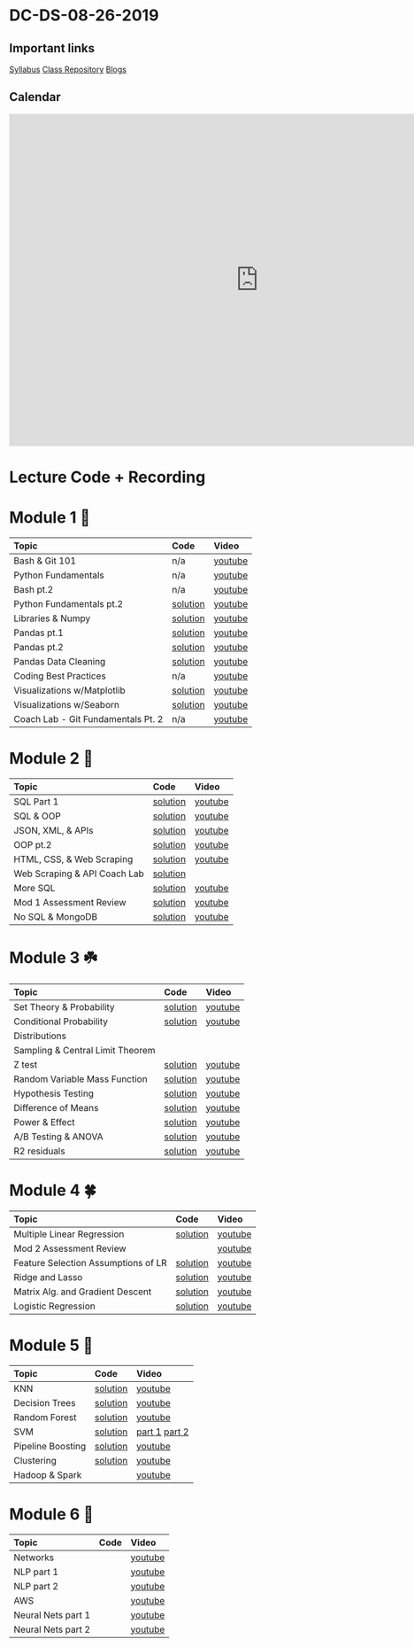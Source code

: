 # DC-DS-08-26-2019

## Important links 

[Syllabus](https://drive.google.com/file/d/1GV1nO8scPDJ6YRjHhkZdivPyLsZ90CQx/view?usp=sharing)
[Class Repository](https://github.com/learn-co-students/dc-ds-08-26-19)
[Blogs](https://docs.google.com/spreadsheets/d/1is9qDOCxtflt3qh2JLPwk95sy5klPhjpDb8aa7ySnjc/edit?ts=5d77b028#gid=0)
<!--- [Office Hours w/ Jonnel](https://calendar.google.com/calendar/selfsched?sstoken=UU5wV2d1aW1QMFVofGRlZmF1bHR8ODY0MjExZDE2YjRjNTMzMWNhNDZlODExM2NkOWI0MDg)
[Office Hours w/ Ammar](https://calendar.google.com/calendar/selfsched?sstoken=UUpTVFpneHQ3eFZ2fGRlZmF1bHR8ODM2Y2UzYWUyMmNhOTZkNGQzNDMyN2EyMzZmMGRjZmM) --->

## Calendar
<iframe src="https://calendar.google.com/calendar/b/1/embed?height=600&amp;wkst=1&amp;bgcolor=%23039BE5&amp;ctz=America%2FNew_York&amp;src=ZmxhdGlyb25zY2hvb2wuY29tXzdmOHUydWxpdGlrdGJqbnMwbm5qYTlkOGhnQGdyb3VwLmNhbGVuZGFyLmdvb2dsZS5jb20&amp;color=%23F09300&amp;mode=WEEK&amp;showTitle=0&amp;showNav=1&amp;showPrint=0&amp;showTabs=1&amp;showCalendars=0&amp;showTz=0&amp;showDate=1&amp" style="border-width:0" width="900" height="600" frameborder="0" scrolling="no"></iframe>

# Lecture Code + Recording
# Module 1 🌱
| Topic | Code | Video |
|:---|:---|:---|
| Bash & Git 101 | n/a |[youtube](https://youtu.be/ZSugrX68Wsg)|
| Python Fundamentals | n/a |[youtube](https://youtu.be/O_-XR1nN7NM)|
| Bash pt.2| n/a |[youtube](https://youtu.be/YV9dt5DNW2I)|
| Python Fundamentals pt.2 |[solution](https://github.com/learn-co-students/dc-ds-08-26-19/blob/master/module-1/week-1/day-3-python-2/python-2-enkeboll.ipynb)|[youtube](https://youtu.be/L0XChfPR6nk)|
| Libraries & Numpy |[solution](https://github.com/learn-co-students/dc-ds-08-26-19/blob/master/module-1/week-1/day-4-libraries-numpy/libraries-numpy-enkeboll.ipynb)|[youtube](https://youtu.be/pPhchP5TzgE)|
| Pandas pt.1 | [solution](https://github.com/learn-co-students/dc-ds-08-26-19/blob/master/module-1/week-1/day-5-pandas-1/pandas-1-enkeboll.ipynb)| [youtube](https://youtu.be/9yEIoIQ9aDQ) |
| Pandas pt.2 |[solution](https://github.com/learn-co-students/dc-ds-08-26-19/blob/master/module-1/week-2/day-1-pandas-2/pandas-2-manipulation-enkeboll.ipynb) |[youtube](https://youtu.be/LpA8-9jLKps) |
| Pandas Data Cleaning |[solution](https://github.com/learn-co-students/dc-ds-08-26-19/blob/master/module-1/week-2/day-2-pandas-3/pandas-3-data-cleaning.ipynb) |[youtube](https://youtu.be/ONl6SgoQTeI) |
| Coding Best Practices | n/a |[youtube](https://youtu.be/iDi0AIUTe4w) |
| Visualizations w/Matplotlib |[solution](https://github.com/learn-co-students/dc-ds-08-26-19/tree/master/module-1/week-2/day-2-matplotlib) |[youtube](https://youtu.be/Uu2Y6tXXNLM) |
| Visualizations w/Seaborn |[solution](https://github.com/learn-co-students/dc-ds-08-26-19/blob/master/module-1/week-2/day-3-seaborn/seaborn.ipynb) |[youtube](https://youtu.be/IrtdShL8VgA) |
| Coach Lab - Git Fundamentals Pt. 2 | n/a |[youtube](https://www.youtube.com/watch?v=6QqO6vhzVck&feature=youtu.be)|

# Module 2 🌿
| Topic | Code | Video |
|:---|:---|:---|
| SQL Part 1|[solution](https://github.com/learn-co-students/dc-ds-08-26-19/blob/master/module-2/week-1/day-1-sql-pandas/sql-to-pandas.ipynb) |[youtube](https://youtu.be/vPUW12TtcbQ) |
|SQL & OOP |[solution](https://github.com/learn-co-students/dc-ds-08-26-19/blob/master/module-2/week-1/day-2-object-oriented-programming/OOP.ipynb) |[youtube](https://youtu.be/QcMGiztTpO4) |
|JSON, XML, & APIs|[solution](https://github.com/learn-co-students/dc-ds-08-26-19/blob/master/module-2/week-2/day-1-json-apis/json-api-enkeboll.ipynb)|[youtube](https://youtu.be/1u9Ub01J_as)|
|OOP pt.2|[solution](https://github.com/learn-co-students/dc-ds-08-26-19/blob/master/module-2/week-2/day-1-oop-2/oop-2-enkeboll.ipynb)|[youtube](https://youtu.be/QN-c8ELy3x0)|
|HTML, CSS, & Web Scraping |[solution](https://github.com/learn-co-students/dc-ds-08-26-19/blob/master/module-2/week-2/day-2-web-scraping/webscraping-enkeboll.ipynb)|[youtube](https://youtu.be/x8aa84GLllI) |
|Web Scraping & API Coach Lab |[solution](https://github.com/learn-co-students/dc-ds-08-26-19/blob/master/module-2/week-2/day-2-coach-lab/lab.ipynb) | |
|More SQL |[solution](https://github.com/learn-co-students/dc-ds-08-26-19/blob/master/module-2/week-2/day-3-more-sql/more-sql-enkeboll.ipynb) |[youtube](https://youtu.be/OV6y39mMGfo) |
|Mod 1 Assessment Review|[solution](https://github.com/learn-co-students/dc-ds-08-26-19/blob/master/module-1/Mod1-Assessment-Answers.ipynb)|[youtube](https://youtu.be/F9R76xTo_J4)|
|No SQL & MongoDB|[solution](https://github.com/learn-co-students/dc-ds-08-26-19/blob/master/module-2/week-2/day-4-nosql-mongodb/nosql-enkeboll.ipynb)|[youtube](https://youtu.be/BgUIS4XLVP4)|

# Module 3 ☘️
| Topic | Code | Video |
|:---|:---|:---|
|Set Theory & Probability|[solution](https://github.com/learn-co-students/dc-ds-08-26-19/blob/master/module-3/week_1/day1/probability/prob_perm_comb_my_edition.ipynb)|[youtube](https://youtu.be/Ap-eZGgnt9s)|
|Conditional Probability| [solution](https://github.com/learn-co-students/dc-ds-08-26-19/blob/master/module-3/week_1/day2/conditional_probability_Random_variables/conditional_probability.ipynb) |[youtube](https://youtu.be/I69JGdIG58s)| 
|Distributions|  | |
|Sampling & Central Limit Theorem |  | |
|Z test|[solution](https://github.com/learn-co-students/dc-ds-08-26-19/blob/master/module-3/week_1/day5/one_sample_z_test/one_sample_z_test.ipynb) |[youtube](https://youtu.be/tBdi2R4bkAU)|
|Random Variable Mass Function|[solution](https://github.com/learn-co-students/dc-ds-08-26-19/blob/master/module-3/week_1/day4/distributions/Distributions.ipynb) |[youtube](https://youtu.be/qvisXCmo8c8) |
|Hypothesis Testing| [solution](https://github.com/learn-co-students/dc-ds-08-26-19/blob/master/module-3/week_1/day5/hypothesis_testing/hypothesis_testing.ipynb) |[youtube](https://youtu.be/0WcasTzBW9M)|
|Difference of Means| [solution](https://github.com/learn-co-students/dc-ds-08-26-19/blob/master/module-3/week_2/day1/two_sample_t_test/difference_of_means_from_two_populations.ipynb) |[youtube](https://youtu.be/m2X8YNDqzl8)|
|Power & Effect | [solution](https://github.com/learn-co-students/dc-ds-08-26-19/blob/master/module-3/week_2/day2/Effect_Size_and_Power/effect_size_and_power.ipynb) |[youtube](https://youtu.be/dXq6-srt5k0)|
|A/B Testing & ANOVA | [solution](https://github.com/learn-co-students/dc-ds-08-26-19/blob/master/module-3/week_2/day3/Anova-before.ipynb) |[youtube](https://youtu.be/yILPEZQ2QXU)|
|R2 residuals| [solution](https://github.com/learn-co-students/dc-ds-08-26-19/blob/master/module-3/week_2/day5/linear_regression/rsquared.png) |[youtube](https://youtu.be/bnQke1UnDL4)|

# Module 4 🍀
| Topic | Code | Video |
|:---|:---|:---|
| Multiple Linear Regression | [solution](https://github.com/learn-co-students/dc-ds-08-26-19/blob/master/module-4/10-10-Day-1/multi_linear_regression_categorical_variables/learn_co_multiple_linear_regression.ipynb) | [youtube](https://youtu.be/jCD3iUqRIBk) |
| Mod 2 Assessment Review | | [youtube](https://youtu.be/KqQVfuBeSho) |
| Feature Selection Assumptions of LR | [solution](https://github.com/learn-co-students/dc-ds-08-26-19/blob/master/module-4/14-10-Day-2/feature_selection/model_diagnosis.ipynb) | [youtube](https://youtu.be/DpoNTXWxF_Q) |
| Ridge and Lasso | [solution](https://github.com/learn-co-students/dc-ds-08-26-19/blob/master/module-4/15-10-Day-3/Bias-Variance-Ridge-Lasso/Bias-Variance-Ridge-Lasso.ipynb) | [youtube](https://youtu.be/1WH2ZBA9HCo) |
| Matrix Alg. and Gradient Descent | [solution](https://github.com/learn-co-students/dc-ds-08-26-19/blob/master/module-4/14-10-Day-2/feature_selection/matrix_algebra_with_numpy.ipynb) | [youtube](https://youtu.be/-D0qus4dtic) |
| Logistic Regression | [solution](https://github.com/learn-co-students/dc-ds-08-26-19/blob/master/module-4/17-10-Day-5/Logistic%20Regression.ipynb) | [youtube](https://youtu.be/AcJuiJJ0I60) |

# Module 5 🌳
| Topic | Code | Video |
|:---|:---|:---|
| KNN | [solution](https://github.com/learn-co-students/dc-ds-08-26-19/blob/master/Module-5/day-1%20-%20KNN/KNN/KNN.ipynb)| [youtube](https://youtu.be/4x_Czu0Pvho) |
| Decision Trees| [solution](https://github.com/learn-co-students/dc-ds-08-26-19/blob/master/Module-5/day-2%20-%20Decision_trees/day-2-decision-trees/decision-trees.ipynb) | [youtube](https://youtu.be/CZN9ydbo7nY) |
| Random Forest | [solution](https://github.com/learn-co-students/dc-ds-08-26-19/blob/master/Module-5/day-3-random-forest/randomforest.ipynb) | [youtube](https://youtu.be/zBsr-08Y5bI) |
| SVM | [solution](https://github.com/learn-co-students/dc-ds-08-26-19/blob/master/Module-5/day-4-SVM/Support_Vector_Machines.ipynb) |[part 1](https://youtu.be/lZ4z0FHnZ9U) [part 2](https://youtu.be/nmEA1rRjQL4) |
| Pipeline Boosting | [solution](https://github.com/learn-co-students/dc-ds-08-26-19/blob/master/Module-5/day-5-pipelines-boosting/boosting/Boosting_and_pipelines.ipynb) | [youtube](https://youtu.be/tMx8fPuWJ1s) |
| Clustering | [solution](https://github.com/learn-co-students/dc-ds-08-26-19/blob/master/Module-5/day-6-clustering/clustering/clustering_algorithms.ipynb) | [youtube](https://youtu.be/wcQe-fvI8dE) |
| Hadoop & Spark | | [youtube](https://www.youtube.com/watch?v=VouyA2vAjCs) |

# Module 6 🦚
| Topic | Code | Video |
|:---|:---|:---|
| Networks | | [youtube](https://www.youtube.com/watch?v=7aTx0iDBTEE) |
| NLP part 1 | | [youtube](https://www.youtube.com/watch?v=8kP6BKl9S7U) |
| NLP part 2 | | [youtube](https://youtu.be/A5BQVu-hUoA) |
| AWS | | [youtube](https://www.youtube.com/watch?v=g-W7D_l_GOs) |
| Neural Nets part 1 | | [youtube](https://www.youtube.com/watch?v=dOOD-BytvE4) |
| Neural Nets part 2 | | [youtube](https://youtu.be/ILvndwVHqJ8) |
